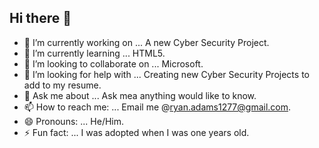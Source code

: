 ## Hi there 👋
- 🔭 I’m currently working on ... A new Cyber Security Project.
- 🌱 I’m currently learning ... HTML5.
- 👯 I’m looking to collaborate on ... Microsoft.
- 🤔 I’m looking for help with ... Creating new Cyber Security Projects to add to my resume.
- 💬 Ask me about ... Ask mea anything would like to know.
- 📫 How to reach me: ... Email me @ryan.adams1277@gmail.com.
- 😄 Pronouns: ... He/Him.
- ⚡ Fun fact: ... I was adopted when I was one years old.
